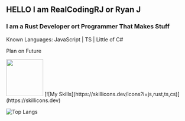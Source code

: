 <h2>HELLO I am RealCodingRJ or Ryan J</h2> 
<h3>I am a Rust Developer ort Programmer That Makes Stuff</h3>
<link href="https://languages.abranhe.com/logos.css" rel="stylesheet">


Known Languages: JavaScript | TS | Little of C#

Plan on Future 

<img src="https://cdn.jsdelivr.net/npm/programming-languages-logos/src/javascript/javascript.png" height="100">
[![My Skills](https://skillicons.dev/icons?i=js,rust,ts,cs)](https://skillicons.dev)



![Top Langs](https://github-readme-stats.vercel.app/api/top-langs/?username=realcodingrj&layout=compact)
